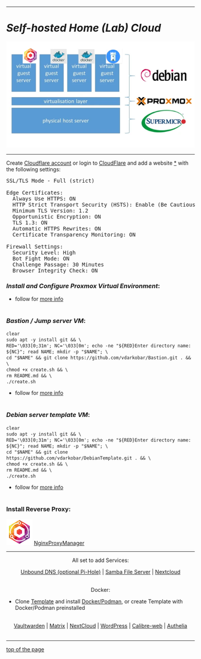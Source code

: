   
---  
  
# *Self-hosted Home (Lab) Cloud*
  
<p align="center">
  <img src="https://github.com/vdarkobar/Home-Cloud/blob/main/shared/infrastructure.webp">
</p>
    
---  

Create <a href="https://dash.cloudflare.com/sign-up">Cloudflare account</a> or login to <a href="https://dash.cloudflare.com/">CloudFlare</a> and add a website <a href="https://support.cloudflare.com/hc/en-us/articles/201720164-Creating-a-Cloudflare-account-and-adding-a-website">*</a> with the following settings:
  
<pre>
SSL/TLS Mode - Full (strict)  

Edge Certificates:  
  Always Use HTTPS: ON  
  HTTP Strict Transport Security (HSTS): Enable (Be Cautious)  
  Minimum TLS Version: 1.2  
  Opportunistic Encryption: ON  
  TLS 1.3: ON  
  Automatic HTTPS Rewrites: ON  
  Certificate Transparency Monitoring: ON   
  
Firewall Settings:  
  Security Level: High  
  Bot Fight Mode: ON  
  Challenge Passage: 30 Minutes  
  Browser Integrity Check: ON  
</pre>
  
### *Install and Configure Proxmox Virtual Environment*:
  
- follow for <a href="https://github.com/vdarkobar/Home-Cloud/blob/main/shared/Proxmox.md#proxmox">more info</a>
<br><br>
  
### *Bastion / Jump server VM*:
```
clear
sudo apt -y install git && \
RED='\033[0;31m'; NC='\033[0m'; echo -ne "${RED}Enter directory name: ${NC}"; read NAME; mkdir -p "$NAME"; \
cd "$NAME" && git clone https://github.com/vdarkobar/Bastion.git . && \
chmod +x create.sh && \
rm README.md && \
./create.sh
```
- follow for <a href="https://github.com/vdarkobar/Bastion/blob/main/README.md#bastion">more info</a>
<br><br>
  
### *Debian server template VM*:
```
clear
sudo apt -y install git && \
RED='\033[0;31m'; NC='\033[0m'; echo -ne "${RED}Enter directory name: ${NC}"; read NAME; mkdir -p "$NAME"; \
cd "$NAME" && git clone https://github.com/vdarkobar/DebianTemplate.git . && \
chmod +x create.sh && \
rm README.md && \
./create.sh
```
- follow for <a href="https://github.com/vdarkobar/DebianTemplate/blob/main/README.md#debian-template">more info</a>
<br><br>
  


  
### Install Reverse Proxy:
  
  
<p align="left">
  <img src="https://github.com/vdarkobar/Home-Cloud/blob/main/shared/npm.webp"> <a href="https://github.com/vdarkobar/NPM#nginx-proxy-manager">NginxProxyManager</a>  
</p>
  
---  
  
<p align="center">
  All set to add Services:
</p>

<p align="center">
  <a href="https://github.com/vdarkobar/unbound/tree/main?tab=readme-ov-file#unbound">Unbound DNS (optional Pi-Hole)</a> |  
  <a href="https://github.com/vdarkobar/Samba/tree/main?tab=readme-ov-file#samba">Samba File Server</a>  |
  <a href="https://github.com/vdarkobar/Nextcloud?tab=readme-ov-file#nextcloud">Nextcloud</a>  
  <br><br>
</p> 
  
<p align="center">
  Docker:
</p>
  
- Clone <a href="https://github.com/vdarkobar/DebianTemplate/blob/main/README.md#debian-template">Template</a> and install <a href="https://github.com/vdarkobar/Docker/blob/main/README.md#docker">Docker/Podman</a>, or create Template with Docker/Podman preinstalled
  <br><br>
  
<p align="center">
  <a href="https://github.com/vdarkobar/Vaultwarden?tab=readme-ov-file#vaultwarden">Vaultwarden</a> |  
  <a href="https://github.com/vdarkobar/Matrix">Matrix</a> |  
  <a href="https://github.com/vdarkobar/NC">NextCloud</a> |  
  <a href="https://github.com/vdarkobar/WP">WordPress</a> |  
  <a href="https://github.com/vdarkobar/Calibre-web">Calibre-web</a> |  
  <a href="https://github.com/vdarkobar/Authelia">Authelia</a>  
  <br><br>
</p>  
  
---  
  
  
<a href="https://github.com/vdarkobar/Home-Cloud/blob/main/README.md#self-hosted-cloud">top of the page</a>
